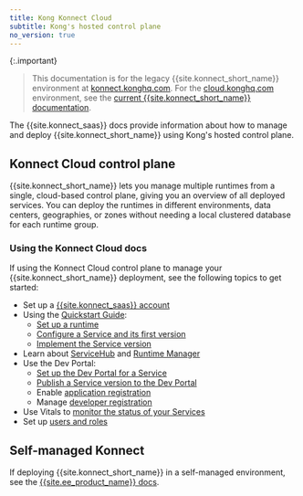 ```yaml
---
title: Kong Konnect Cloud
subtitle: Kong's hosted control plane
no_version: true
---
```

<!-- vale off -->

{:.important}
> This documentation is for the legacy {{site.konnect_short_name}} environment at
[konnect.konghq.com](https://konnect.konghq.com). For the
[cloud.konghq.com](https://cloud.konghq.com) environment, see the
[current {{site.konnect_short_name}} documentation](/konnect/).

The {{site.konnect_saas}} docs provide information about how to manage and
deploy {{site.konnect_short_name}} using Kong's hosted control
plane.

## Konnect Cloud control plane
{{site.konnect_short_name}} lets you manage multiple runtimes from a
single, cloud-based control plane, giving you an overview of all deployed
services. You can deploy the runtimes in different environments, data
centers, geographies, or zones without needing a local clustered database for
each runtime group.

### Using the Konnect Cloud docs
If using the Konnect Cloud control plane to manage your {{site.konnect_short_name}}
deployment, see the following topics to get started:

* Set up a [{{site.konnect_saas}} account](/konnect/legacy/access-account)
* Using the [Quickstart Guide](/konnect/legacy/getting-started/):
  * [Set up a runtime](/konnect/legacy/getting-started/configure-runtime)
  * [Configure a Service and its first version](/konnect/legacy/getting-started/configure-service)
  * [Implement the Service version](/konnect/legacy/getting-started/implement-service)
* Learn about [ServiceHub](/konnect/legacy/servicehub) and [Runtime Manager](/konnect/legacy/runtime-manager)
* Use the Dev Portal:
  * [Set up the Dev Portal for a Service](/konnect/legacy/servicehub/dev-portal/service-documentation)
  * [Publish a Service version to the Dev Portal](/konnect/legacy/servicehub/dev-portal/publish)
  * Enable [application registration](/konnect/legacy/dev-portal/applications/enable-app-reg)
  * Manage [developer registration](/konnect/legacy/dev-portal/access-and-approval/manage-devs)
* Use Vitals to [monitor the status of your Services](/konnect/legacy/vitals)
* Set up [users and roles](/konnect/legacy/org-management/users-and-roles)

## Self-managed Konnect
If deploying {{site.konnect_short_name}} in a self-managed environment, see the
[{{site.ee_product_name}} docs](/gateway/).
